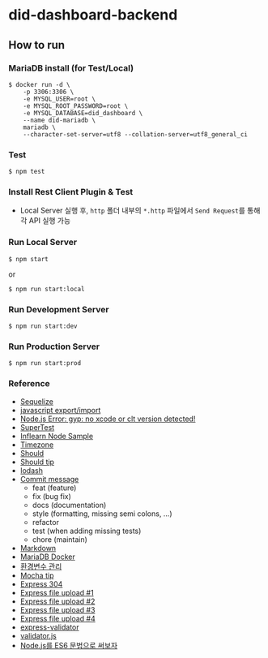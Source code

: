 # did-dashboard-backend

## How to run
### MariaDB install (for Test/Local)
```shell
$ docker run -d \
    -p 3306:3306 \
    -e MYSQL_USER=root \
    -e MYSQL_ROOT_PASSWORD=root \
    -e MYSQL_DATABASE=did_dashboard \
    --name did-mariadb \
    mariadb \
    --character-set-server=utf8 --collation-server=utf8_general_ci
```

### Test
```shell
$ npm test
```

### Install Rest Client Plugin & Test
- Local Server 실행 후, `http` 폴더 내부의 `*.http` 파일에서 `Send Request`를 통해 각 API 실행 가능

### Run Local Server
```shell
$ npm start
```
or
```shell
$ npm run start:local
```

### Run Development Server
```shell
$ npm run start:dev
```

### Run Production Server
```shell
$ npm run start:prod
```

### Reference
- [Sequelize](https://sequelize.org/v5/)
- [javascript export/import](https://beomy.tistory.com/22)
- [Node.js Error: gyp: no xcode or clt version detected!](https://devsoyoung.github.io/posts/no-xcode/)
- [SuperTest](https://github.com/visionmedia/supertest)
- [Inflearn Node Sample](https://github.com/kwonssy02/inflearn-node-api)
- [Timezone](https://meetup.toast.com/posts/125)
- [Should](https://shouldjs.github.io/#assertion-type)
- [Should tip](https://blog.outsider.ne.kr/774)
- [lodash](https://lodash.com/docs/4.17.15)
- [Commit message](https://meetup.toast.com/posts/106)
    - feat (feature)
    - fix (bug fix)
    - docs (documentation)
    - style (formatting, missing semi colons, …)
    - refactor
    - test (when adding missing tests)
    - chore (maintain)
- [Markdown](https://dooray.com/htmls/guides/markdown_ko_KR.html)
- [MariaDB Docker](https://hub.docker.com/_/mariadb)
- [환경변수 관리](https://velog.io/@public_danuel/process-env-on-node-js)
- [Mocha tip](https://blog.outsider.ne.kr/1129)
- [Express 304](https://huns.me/development/2306)
- [Express file upload #1](https://wayhome25.github.io/nodejs/2017/02/21/nodejs-15-file-upload/)
- [Express file upload #2](https://stackoverflow.com/questions/39265838/express-js-image-upload-and-text-inputs-using-post-method)
- [Express file upload #3](https://appdividend.com/2019/02/14/node-express-image-upload-and-resize-tutorial-example/)
- [Express file upload #4](https://www.tutsmake.com/node-js-express-upload-file-image-example/)
- [express-validator](https://express-validator.github.io/docs/index.html)
- [validator.js](https://github.com/validatorjs/validator.js)
- [Node.js를 ES6 문법으로 써보자](https://jeff-til.tistory.com/entry/Nodejs를-ES6-문법으로-써보자)